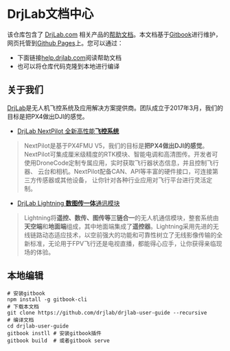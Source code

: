 # DrjLab文档中心
该仓库包含了 [DrjLab.com](http://www.drjlab.com) 相关产品的[帮助文档](http://help.drjlab.com)。本文档基于[Gitbook](https://gitbook.com)进行维护，网页托管到[Github Pages](http://help.drjlab.com)上。您可以通过：

 - 下面链接[help.drjlab.com](http://help.drjlab.com)阅读帮助文档
 - 也可以将仓库代码克隆到本地进行编译

## 关于我们
[DrjLab](https://www.drjlab.com)是无人机飞控系统及应用解决方案提供商。团队成立于2017年3月，我们的目标是把PX4做出DJI的感觉。

- [DrjLab NextPilot 全新高性能**飞控系统**](http://help.drjlab.com/zh)

> NextPilot是基于PX4FMU V5，我们的目标是**把PX4做出DJI的感觉**。NextPilot可集成厘米级精度的RTK模块、智能电调和高清图传。开发者可使用DroneCode定制专属应用，实时获取飞行器状态信息，并且控制飞行器、 云台和相机。NextPilot配备CAN、API等丰富的硬件接口，可连接第三方传感器或其他设备， 让你针对各种行业应用对飞行平台进行灵活定制。

- [DrjLab Lightning **数图传一体**通讯模块](http://help.drjlab.com/zh)

> Lightning将**遥控、数传、图传等三链合一**的无人机通信模块，整套系统由**天空端**和**地面端**组成，其中地面端集成了**遥控器**。Lightning采用先进的无线链路动态适应技术，以空前强大的功能和可靠性树立了无线影像传输的全新标准，无论用于FPV飞行还是电视直播，都能得心应手，让你获得亲临现场的体验。

## 本地编辑
```
# 安装gitbook
npm install -g gitbook-cli
# 下载本文档
git clone https://github.com/drjlab/drjlab-user-guide --recursive
# 编译文档
cd drjlab-user-guide
gitbook instll # 安装gitbook插件
gitbook build  # 或者gitbook serve
```
